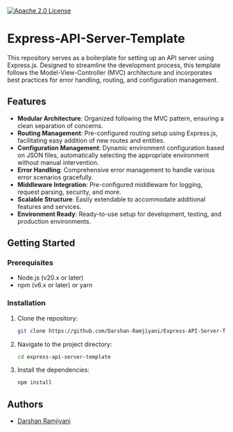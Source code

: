 [![Apache 2.0 License](https://img.shields.io/badge/License-Apache2.0-green.svg)](https://opensource.org/license/apache-2-0)

# Express-API-Server-Template

This repository serves as a boilerplate for setting up an API server using Express.js. Designed to streamline the development process, this template follows the Model-View-Controller (MVC) architecture and incorporates best practices for error handling, routing, and configuration management.

## Features

- **Modular Architecture**: Organized following the MVC pattern, ensuring a clean separation of concerns.
- **Routing Management**: Pre-configured routing setup using Express.js, facilitating easy addition of new routes and entities.
- **Configuration Management**: Dynamic environment configuration based on JSON files, automatically selecting the appropriate environment without manual intervention.
- **Error Handling**: Comprehensive error management to handle various error scenarios gracefully.
- **Middleware Integration**: Pre-configured middleware for logging, request parsing, security, and more.
- **Scalable Structure**: Easily extendable to accommodate additional features and services.
- **Environment Ready**: Ready-to-use setup for development, testing, and production environments.

## Getting Started

### Prerequisites

- Node.js (v20.x or later)
- npm (v6.x or later) or yarn

### Installation

1. Clone the repository:
   ```bash
   git clone https://github.com/Darshan-Ramjiyani/Express-API-Server-Template.git
   ```

2. Navigate to the project directory:
   ```bash
   cd express-api-server-template
   ```

3. Install the dependencies:
   ```bash
   npm install
   ```

## Authors

- [Darshan Ramjiyani](https://www.github.com/Darshan-Ramjiyani)
